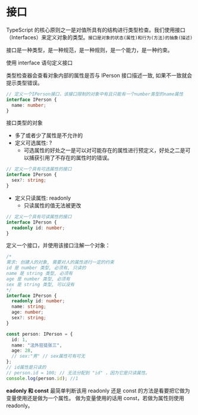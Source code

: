 # 接口

TypeScript 的核心原则之一是对值所具有的结构进行类型检查。我们使用接口（Interfaces）来定义对象的类型。`接口是对象的状态(属性)和行为(方法)的抽象(描述)`

接口是一种类型，是一种规范，是一种规则，是一个能力，是一种约束。

使用 interface 语句定义接口

类型检查器会查看对象内部的属性是否与 IPerson 接口描述一致, 如果不一致就会提示类型错误。

```ts
// 定义一个IPerson接口，该接口限制的对象中有且只能有一个number类型的name属性
interface IPerson {
  name: number;
}
```

接口类型的对象

- 多了或者少了属性是不允许的
- 定义可选属性: ?
  - 可选属性的好处之一是可以对可能存在的属性进行预定义，好处之二是可以捕获引用了不存在的属性时的错误。

```ts
// 定义一个具有可选属性的接口
interface IPerson {
  sex?: string;
}
```

- 定义只读属性: readonly
  - 只读属性的值无法被更改

```ts
// 定义一个具有可读属性的接口
interface IPerson {
  readonly id: number;
}
```

定义一个接口，并使用该接口注解一个对象：

```ts
/*
需求: 创建人的对象, 需要对人的属性进行一定的约束
id 是 number 类型, 必须有, 只读的
name 是 string 类型, 必须有
age 是 number 类型, 必须有
sex 是 string 类型, 可以没有
*/
interface IPerson {
  readonly id: number;
  name: string;
  age: number;
  sex?: string;
}

const person: IPerson = {
  id: 1,
  name: "法外狂徒张三",
  age: 28,
  // sex:"男" // sex属性可有可无
};
// id属性是只读的
// person.id = 100; // 无法分配到 "id" ，因为它是只读属性。
console.log(person.id); //1
```

**eadonly 和 const**
最简单判断该用 readonly 还是 const 的方法是看要把它做为变量使用还是做为一个属性。 做为变量使用的话用 const，若做为属性则使用 readonly。
